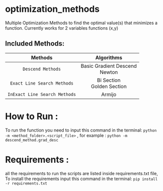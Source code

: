 # optimization_methods
Multiple Optimization Methods to find the optimal value(s) that minimizes a function.
Currently works for 2 variables functions (x,y)

## Included Methods:
| Methods | Algorithms |
| :---: | :---: |
| `Descend Methods` | Basic Gradient Descend <br> Newton |
| `Exact Line Search Methods` | Bi Section <br> Golden Section |
| `InExact Line Search Methods` | Armijo |

# How to Run :
To run the function you need to input this command in the terminal:
```python -m <method_folder>.<script_file>``` , for example : ```python -m descend_method.grad_desc```

# Requirements :
all the requirements to run the scripts are listed inside requirements.txt file,
To install the requirements input this command in the terminal:
```pip install -r requirements.txt```